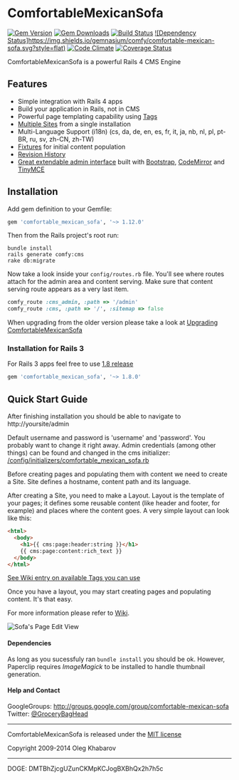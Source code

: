 # ComfortableMexicanSofa
[![Gem Version](https://img.shields.io/gem/v/comfortable_mexican_sofa.svg?style=flat)](http://rubygems.org/gems/comfortable_mexican_sofa) [![Gem Downloads](https://img.shields.io/gem/dt/comfortable_mexican_sofa.svg?style=flat)](http://rubygems.org/gems/comfortable_mexican_sofa) [![Build Status](https://img.shields.io/travis/comfy/comfortable-mexican-sofa.svg?style=flat)](https://travis-ci.org/comfy/comfortable-mexican-sofa) [![Dependency Status]https://img.shields.io/gemnasium/comfy/comfortable-mexican-sofa.svg?style=flat)](https://gemnasium.com/comfy/comfortable-mexican-sofa) [![Code Climate](https://img.shields.io/codeclimate/github/comfy/comfortable-mexican-sofa.svg?style=flat)](https://codeclimate.com/github/comfy/comfortable-mexican-sofa) [![Coverage Status](https://img.shields.io/coveralls/comfy/comfortable-mexican-sofa.svg?style=flat)](https://coveralls.io/r/comfy/comfortable-mexican-sofa?branch=master)

ComfortableMexicanSofa is a powerful Rails 4 CMS Engine

## Features

* Simple integration with Rails 4 apps
* Build your application in Rails, not in CMS
* Powerful page templating capability using [Tags](https://github.com/comfy/comfortable-mexican-sofa/wiki/Tags)
* [Multiple Sites](https://github.com/comfy/comfortable-mexican-sofa/wiki/Sites) from a single installation
* Multi-Language Support (i18n) (cs, da, de, en, es, fr, it, ja, nb, nl, pl, pt-BR, ru, sv, zh-CN, zh-TW)
* [Fixtures](https://github.com/comfy/comfortable-mexican-sofa/wiki/Working-with-CMS-fixtures) for initial content population
* [Revision History](https://github.com/comfy/comfortable-mexican-sofa/wiki/Revisions)
* [Great extendable admin interface](https://github.com/comfy/comfortable-mexican-sofa/wiki/Reusing-sofa%27s-admin-area) built with [Bootstrap](http://twitter.github.com/bootstrap/), [CodeMirror](http://codemirror.net/) and [TinyMCE](http://www.tinymce.com/)

## Installation

Add gem definition to your Gemfile:

```ruby
gem 'comfortable_mexican_sofa', '~> 1.12.0'
```

Then from the Rails project's root run:

    bundle install
    rails generate comfy:cms
    rake db:migrate

Now take a look inside your `config/routes.rb` file. You'll see where routes attach for the admin area and content serving. Make sure that content serving route appears as a very last item.

```ruby
comfy_route :cms_admin, :path => '/admin'
comfy_route :cms, :path => '/', :sitemap => false
```

When upgrading from the older version please take a look at [Upgrading ComfortableMexicanSofa](https://github.com/comfy/comfortable-mexican-sofa/wiki/Upgrading-ComfortableMexicanSofa)

### Installation for Rails 3

For Rails 3 apps feel free to use [1.8 release](https://github.com/comfy/comfortable-mexican-sofa/tree/1.8)

```ruby
gem 'comfortable_mexican_sofa', '~> 1.8.0'
```

## Quick Start Guide

After finishing installation you should be able to navigate to http://yoursite/admin

Default username and password is 'username' and 'password'. You probably want to change it right away. Admin credentials (among other things) can be found and changed in the cms initializer: [/config/initializers/comfortable\_mexican\_sofa.rb](https://github.com/comfy/comfortable-mexican-sofa/blob/master/config/initializers/comfortable_mexican_sofa.rb)

Before creating pages and populating them with content we need to create a Site. Site defines a hostname, content path and its language.

After creating a Site, you need to make a Layout. Layout is the template of your pages; it defines some reusable content (like header and footer, for example) and places where the content goes. A very simple layout can look like this:

```html
<html>
  <body>
    <h1>{{ cms:page:header:string }}</h1>
    {{ cms:page:content:rich_text }}
  </body>
</html>
```

[See Wiki entry on available Tags you can use](https://github.com/comfy/comfortable-mexican-sofa/wiki/Tags)

Once you have a layout, you may start creating pages and populating content. It's that easy.

For more information please refer to [Wiki](https://github.com/comfy/comfortable-mexican-sofa/wiki).

![Sofa's Page Edit View](https://github.com/comfy/comfortable-mexican-sofa/raw/master/doc/preview.png)

#### Dependencies

As long as you sucessfuly ran `bundle install` you should be ok. However, Paperclip requires *ImageMagick* to be installed to handle thumbnail generation.

#### Help and Contact

GoogleGroups: http://groups.google.com/group/comfortable-mexican-sofa
Twitter: [@GroceryBagHead](http://twitter.com/#!/GroceryBagHead)

---

ComfortableMexicanSofa is released under the [MIT license](https://github.com/comfy/comfortable-mexican-sofa/raw/master/LICENSE)

Copyright 2009-2014 Oleg Khabarov

---

DOGE: DMTBhZjcgUZunCKMpKCJogBXBhQx2h7h5c

